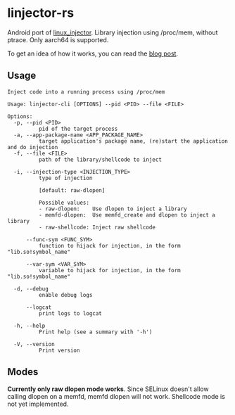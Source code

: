 # linjector-rs

Android port of [linux_injector](https://github.com/namazso/linux_injector). Library injection using /proc/mem, without ptrace. Only aarch64 is supported.

To get an idea of how it works, you can read the [blog post](https://erfur.github.io/blog/dev/code-injection-without-ptrace).

## Usage

```
Inject code into a running process using /proc/mem

Usage: linjector-cli [OPTIONS] --pid <PID> --file <FILE>

Options:
  -p, --pid <PID>
          pid of the target process
  -a, --app-package-name <APP_PACKAGE_NAME>
          target application's package name, (re)start the application and do injection
  -f, --file <FILE>
          path of the library/shellcode to inject

  -i, --injection-type <INJECTION_TYPE>
          type of injection

          [default: raw-dlopen]

          Possible values:
          - raw-dlopen:    Use dlopen to inject a library
          - memfd-dlopen:  Use memfd_create and dlopen to inject a library
          - raw-shellcode: Inject raw shellcode

      --func-sym <FUNC_SYM>
          function to hijack for injection, in the form "lib.so!symbol_name"

      --var-sym <VAR_SYM>
          variable to hijack for injection, in the form "lib.so!symbol_name"

  -d, --debug
          enable debug logs

      --logcat
          print logs to logcat

  -h, --help
          Print help (see a summary with '-h')

  -V, --version
          Print version
```

## Modes

**Currently only raw dlopen mode works**. Since SELinux doesn't allow calling dlopen on a memfd, memfd dlopen will not work. Shellcode mode is not yet implemented.

